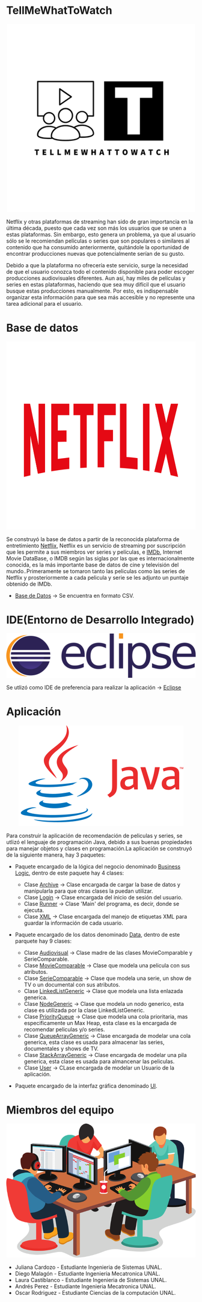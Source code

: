 # TellMeWhatToWatch

<p align="center">
<img src="./Logos/TellMeWhatToWatch-logos_black.png" width="500" height="500" class="center">
 </p>
 
 Netflix y otras plataformas de streaming han sido de gran importancia en la última década, puesto que cada vez son más los usuarios que se unen a estas plataformas.
Sin embargo, esto genera un problema, ya que al usuario sólo se le recomiendan películas o series que son populares o similares al contenido que ha consumido anteriormente, quitándole la oportunidad de encontrar producciones nuevas que potencialmente serían de su gusto. 

Debido a que la plataforma no ofrecería este servicio, surge la necesidad de que el usuario conozca todo el contenido disponible para poder escoger producciones audiovisuales diferentes. Aun así, hay miles de películas y series en estas plataformas, haciendo que sea muy difícil que el usuario busque estas producciones manualmente. Por esto, es indispensable organizar esta información para que sea más accesible y no represente una tarea adicional para el usuario.

# Base de datos

<p align="center">
<img src="./Logos/netflix.png" width="700" height="500" class="center">
 </p>
 
Se construyó la base de datos a partir de la reconocida plataforma de entretimiento [Netflix](https://www.netflix.com/co/), Netflix es un servicio de streaming por suscripción que les permite a sus miembros ver series y películas, e [IMDb](https://www.imdb.com/), Internet Movie DataBase, o IMDB según las siglas por las que es internacionalmente conocida, es la más importante base de datos de cine y televisión del mundo..Primeramente se tomaron tanto las peliculas como las series de Netflix y prosteriormente a cada pelicula y serie se les adjunto un puntaje obtenido de IMDb.

 - [Base de Datos](./TellMeWhatToWatch%20app/src/DataBase.txt) -> Se encuentra en formato CSV.

# IDE(Entorno de Desarrollo Integrado)

<p align="center">
<img src="./Logos/eclipse.png"  class="center">
 </p>

Se utlizó como IDE de preferencia para realizar la aplicación -> [Eclipse](https://www.eclipse.org/downloads/)

# Aplicación

<p align="center">
<img src="./Logos/java_logo.png"  class="center">
 </p>
 
Para construir la aplicación de recomendación de peliculas y series, se utlizó el lenguaje de programación Java, debido a sus buenas propiedades para manejar objetos y clases en programación.La aplicación se construyó de la siguiente manera, hay 3 paquetes:
 - Paquete encargado de la lógica del negocio denominado [Business Logic](./TellMeWhatToWatch%20app/src/BusinessLogic), dentro de este paquete hay 4 clases:
   - Clase [Archive](./TellMeWhatToWatch%20app/src/BusinessLogic/Archive.java) -> Clase encargada de cargar la base de datos y manipularla para que otras clases la puedan utilizar.
   - Clase [Login](./TellMeWhatToWatch%20app/src/BusinessLogic/Login.java) -> Clase encargada del inicio de sesión del usuario.
   - Clase [Runner](./TellMeWhatToWatch%20app/src/BusinessLogic/Runner.java) -> Clase 'Main' del programa, es decir, donde se ejecuta.
   - Clase [XML](./TellMeWhatToWatch%20app/src/BusinessLogic/XML.java) -> Clase encargada del manejo de etiquetas XML para guardar la información de cada usuario.

- Paquete encargado de los datos denominado [Data](./TellMeWhatToWatch%20app/src/Data), dentro de este parquete hay 9 clases:

  - Clase [Audiovisual](./TellMeWhatToWatch%20app/src/BusinessLogic/Data.java/Audiovisual.java) -> Clase madre de las clases MovieComparable y SerieComparable.
  - Clase [MovieComparable](./TellMeWhatToWatch%20app/src/BusinessLogic/Data.java/MovieComparable.java) -> Clase que modela una pelicula con sus atributos.
  - Clase [SerieComparable](./TellMeWhatToWatch%20app/src/BusinessLogic/Data.java/SerieComparable.java) -> Clase que modela una serie, un show de TV o un documental con sus atributos.
  - Clase [LinkedListGeneric](./TellMeWhatToWatch%20app/src/BusinessLogic/Data.java/LinkedListGeneric.java) -> Clase que modela una lista enlazada generica.
  - Clase [NodeGeneric](./TellMeWhatToWatch%20app/src/BusinessLogic/Data.java/NodeGeneric.java) -> Clase que modela un nodo generico, esta clase es utilizada por la clase LinkedListGeneric.
  - Clase [PriorityQueue](./TellMeWhatToWatch%20app/src/BusinessLogic/Data.java/PriorityQueue.java) -> Clase que modela una cola prioritaria, mas especificamente un Max Heap, esta clase es la encargada de recomendar peliculas y/o series.
  - Clase [QueueArrayGeneric](./TellMeWhatToWatch%20app/src/BusinessLogic/Data.java/QueueArrayGeneric.java) -> Clase encargada de modelar una cola generica, esta clase es usada para almacenar las series, documentales y shows de TV.
  - Clase [StackArrayGeneric](./TellMeWhatToWatch%20app/src/BusinessLogic/Data.java/StackArrayGeneric.java) -> Clase encargada de modelar una pila generica, esta clase es usada para almancenar las peliculas.
  - Clase [User](./TellMeWhatToWatch%20app/src/BusinessLogic/Data.java/User.java) -> CLase encargada de modelar un Usuario de la aplicación.

- Paquete encargado de la interfaz gráfica denominado [UI](./TellMeWhatToWatch%20app/src/UI).



# Miembros del equipo

<p align="center">
<img src="./Logos/team1.png"  class="center">
 </p>



 - Juliana Cardozo - Estudiante Ingenieria de Sistemas UNAL.
 - Diego Malagón - Estudiante Ingenieria Mecatronica UNAL.
 - Laura Castiblanco - Estudiante Ingenieria de Sistemas UNAL.
 - Andrés Perez -  Estudiante Ingenieria Mecatronica UNAL.
 - Oscar Rodriguez - Estudiante Ciencias de la computación UNAL.  

  
  
  









